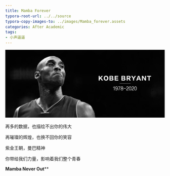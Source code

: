 ```yaml
---
title: Mamba Forever
typora-root-url: ../../source
typora-copy-images-to: ../images/Mamba_forever.assets
categories: After Academic
tags:
- 小声逼逼
---
```


<center><img src="/images/Mamba_forever.assets/640.jpeg" alt="img" style="zoom:100%;" /></center>

再多的数据，也描绘不出你的伟大

再璀璨的辉煌，也换不回你的笑容

紫金王朝，曼巴精神

你带给我们力量，影响着我们整个青春

**Mamba Never Out****